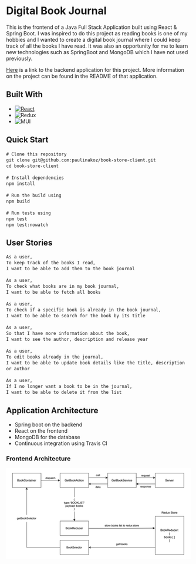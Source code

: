 # Digital Book Journal
This is the frontend of a Java Full Stack Application built using React & Spring Boot. I was inspired to do this project as reading books is one of my hobbies and I wanted to create a digital book journal where I could keep track of all the books I have read. It was also an opportunity for me to learn new technologies such as SpringBoot and MongoDB which I have not used previously.

[Here](https://github.com/paulinakoz/book-store) is a link to the backend application for this project.
More information on the project can be found in the README of that application. 

## Built With 
* [![React][React.js]][React-url]
* ![Redux](https://img.shields.io/badge/redux-%23593d88.svg?style=for-the-badge&logo=redux&logoColor=white)
* ![MUI](https://img.shields.io/badge/MUI-%230081CB.svg?style=for-the-badge&logo=mui&logoColor=white)

## Quick Start 
```
# Clone this repository
git clone git@github.com:paulinakoz/book-store-client.git
cd book-store-client

# Install dependencies
npm install

# Run the build using
npm build

# Run tests using 
npm test 
npm test:nowatch
```
## User Stories
````
As a user,
To keep track of the books I read,
I want to be able to add them to the book journal

As a user, 
To check what books are in my book journal,
I want to be able to fetch all books

As a user,
To check if a specific book is already in the book journal,
I want to be able to search for the book by its title

As a user,
So that I have more information about the book, 
I want to see the author, description and release year

As a user,
To edit books already in the journal, 
I want to be able to update book details like the title, description or author

As a user, 
If I no longer want a book to be in the journal,
I want to be able to delete it from the list
````
## Application Architecture
* Spring boot on the backend
* React on the frontend
* MongoDB for the database
* Continuous integration using Travis CI

### Frontend Architecture
<img alt="frontend" src="./images/frontend.png" style="display: block;" />


<!-- MARKDOWN LINKS & IMAGES -->
<!-- https://www.markdownguide.org/basic-syntax/#reference-style-links -->
[React.js]: https://img.shields.io/badge/React-20232A?style=for-the-badge&logo=react&logoColor=61DAFB
[React-url]: https://reactjs.org/